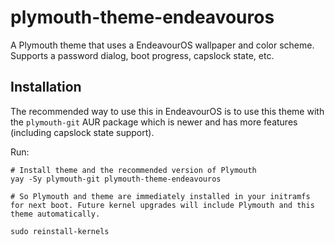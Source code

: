 # plymouth-theme-endeavouros

A Plymouth theme that uses a EndeavourOS wallpaper and color scheme. Supports a password dialog, boot progress, capslock state, etc.

## Installation
The recommended way to use this in EndeavourOS is to use this theme with the `plymouth-git` AUR package which is newer and has more features (including capslock state support).

Run:

```
# Install theme and the recommended version of Plymouth
yay -Sy plymouth-git plymouth-theme-endeavouros

# So Plymouth and theme are immediately installed in your initramfs for next boot. Future kernel upgrades will include Plymouth and this theme automatically.

sudo reinstall-kernels
```